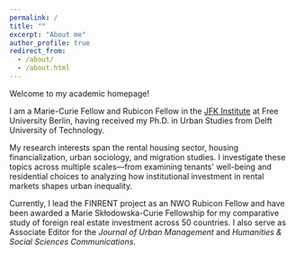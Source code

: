 ```yaml
---
permalink: /
title: ""
excerpt: "About me"
author_profile: true
redirect_from: 
  - /about/
  - /about.html
---
```


Welcome to my academic homepage!

I am a Marie-Curie Fellow and Rubicon Fellow in the [JFK Institute](https://www.jfki.fu-berlin.de/en/index.html) at Free University Berlin, having received my Ph.D. in Urban Studies from Delft University of Technology.

My research interests span the rental housing sector, housing financialization, urban sociology, and migration studies. I investigate these topics across multiple scales—from examining tenants' well-being and residential choices to analyzing how institutional investment in rental markets shapes urban inequality.

Currently, I lead the FINRENT project as an NWO Rubicon Fellow and have been awarded a Marie Skłodowska-Curie Fellowship for my comparative study of foreign real estate investment across 50 countries. I also serve as Associate Editor for the *Journal of Urban Management* and *Humanities & Social Sciences Communications*.




